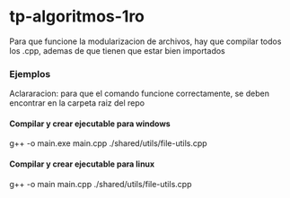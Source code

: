 # tp-algoritmos-1ro

Para que funcione la modularizacion de archivos, hay que compilar todos los .cpp, ademas de que tienen que estar bien importados

### Ejemplos 
Aclararacion: para que el comando funcione correctamente, se deben encontrar en la carpeta raiz del repo

#### Compilar y crear ejecutable para windows
g++ -o main.exe main.cpp ./shared/utils/file-utils.cpp

#### Compilar y crear ejecutable para linux
g++ -o main main.cpp ./shared/utils/file-utils.cpp
